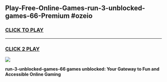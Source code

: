 
## Play-Free-Online-Games-run-3-unblocked-games-66-Premium #ozeio
<h3>
<a href="https://premium.freeplayer.one?title=run-3-unblocked-games-66&ref=8M">CLICK TO PLAY</a></h3>
<hr>

<h3>
<a href="https://premium.freeplayer.one?title=run-3-unblocked-games-66&ref=8M">CLICK 2 PLAY</a>
  
</h3>

<a href="https://premium.freeplayer.one?title=run-3-unblocked-games-66&ref=8M"><img src="https://clearcache.store/games.png"></a>


**run-3-unblocked-games-66 games unblocked: Your Gateway to Fun and Accessible Online Gaming**
